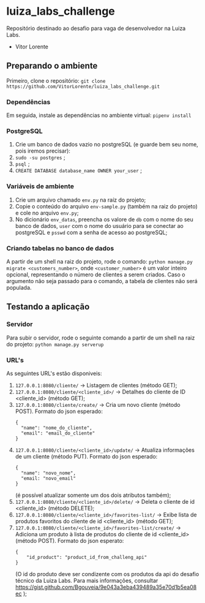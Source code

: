 # luiza_labs_challenge
Repositório destinado ao desafio para vaga de desenvolvedor na Luiza Labs.
- Vitor Lorente

## Preparando o ambiente


Primeiro, clone o repositório:
`git clone https://github.com/VitorLorente/luiza_labs_challenge.git`


### Dependências

Em seguida, instale as dependências no ambiente virtual:
`pipenv install`


### PostgreSQL

1. Crie um banco de dados vazio no postgreSQL (e guarde bem seu nome, pois iremos precisar):
2. `sudo -su postgres` ;
3. `psql` ;
4. `CREATE DATABASE database_name OWNER your_user` ;


### Variáveis de ambiente

1. Crie um arquivo chamado `env.py` na raíz do projeto;
2. Copie o conteúdo do arquivo `env-sample.py` (também na raiz do projeto) e cole no arquivo `env.py`;
3. No dicionário `env_datas`, preencha os valore de `db` com o nome do seu banco de dados, `user` com o nome do usuário para se conectar ao postgreSQL e `psswd` com a senha de acesso ao postgreSQL;


### Criando tabelas no banco de dados

A partir de um shell na raiz do projeto, rode o comando:
`python manage.py migrate <customers_number>`,
onde `<customer_number>` é um valor inteiro opcional, representando o número de clientes a serem criados. Caso o argumento não seja passado para o comando, a tabela de clientes não será populada.


## Testando a aplicação


### Servidor

Para subir o servidor, rode o seguinte comando a partir de um shell na raiz do projeto:
`python manage.py serverup`


### URL's

As seguintes URL's estão disponiveis:
1. `127.0.0.1:8080/cliente/` -> Listagem de clientes  (método GET);
2. `127.0.0.1:8080/cliente/<cliente_id>/` -> Detalhes do cliente de ID <cliente_id> (método GET);
3. `127.0.0.1:8080/cliente/create/` -> Cria um novo cliente (método POST). Formato do json esperado:
    ```
    {
      "name": "nome_do_cliente",
      "email": "email_do_cliente"
    }
    ```
4. `127.0.0.1:8080/cliente/<cliente_id>/update/` -> Atualiza informações de um cliente (método PUT). Formato do json esperado:
    ```
    {
      "name": "novo_nome",
      "email: "novo_email"
    }
    ``` 
    (é possível atualizar somente um dos dois atributos também);
5. `127.0.0.1:8080/cliente/<cliente_id>/delete/` -> Deleta o cliente de id <cliente_id> (método DELETE);
6. `127.0.0.1:8080/cliente/<cliente_id>/favorites-list/` -> Exibe lista de produtos favoritos do cliente de id <cliente_id> (método GET);
7. `127.0.0.1:8080/cliente/<cliente_id>/favorites-list/create/` -> Adiciona um produto à lista de produtos do cliente de id <cliente_id> (método POST). Formato do json esperato:
    ```
    {
        "id_product": "product_id_from_challeng_api"
    }
    ```
    (O id do produto deve ser condizente com os produtos da api do desafio técnico da Luiza Labs. Para mais informações, consultar https://gist.github.com/Bgouveia/9e043a3eba439489a35e70d1b5ea08ec );
